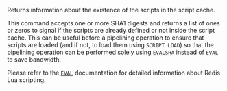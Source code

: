 Returns information about the existence of the scripts in the script cache.

This command accepts one or more SHA1 digests and returns a list of ones or
zeros to signal if the scripts are already defined or not inside the script
cache.
This can be useful before a pipelining operation to ensure that scripts are
loaded (and if not, to load them using `SCRIPT LOAD`) so that the pipelining
operation can be performed solely using [`EVALSHA`](./evalsha) instead of [`EVAL`](./eval) to save
bandwidth.

Please refer to the [`EVAL`](./eval) documentation for detailed information about Redis
Lua scripting.

